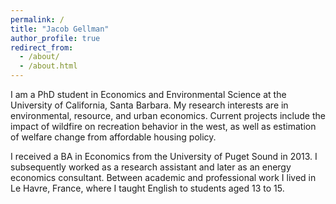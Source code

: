 ```yaml
---
permalink: /
title: "Jacob Gellman"
author_profile: true
redirect_from: 
  - /about/
  - /about.html
---
```


I am a PhD student in Economics and Environmental Science at the University of California, Santa Barbara. My research interests are in environmental, resource, and urban economics. Current projects include the impact of wildfire on recreation behavior in the west, as well as estimation of welfare change from affordable housing policy.

I received a BA in Economics from the University of Puget Sound in 2013. I subsequently worked as a research assistant and later as an energy economics consultant. Between academic and professional work I lived in Le Havre, France, where I taught English to students aged 13 to 15.